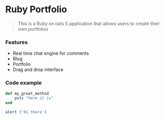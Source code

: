 # Ruby Portfolio

> This is a Ruby on rails 5 application that allows users to create their own portfolios

### Features

- Real time chat engine for comments
- Blog 
- Portfolio
- Drag and drop interface

### Code example

```ruby
def my_great_method
	puts "here it is"
end
```

```javascript
alert ('Hi there')
```
